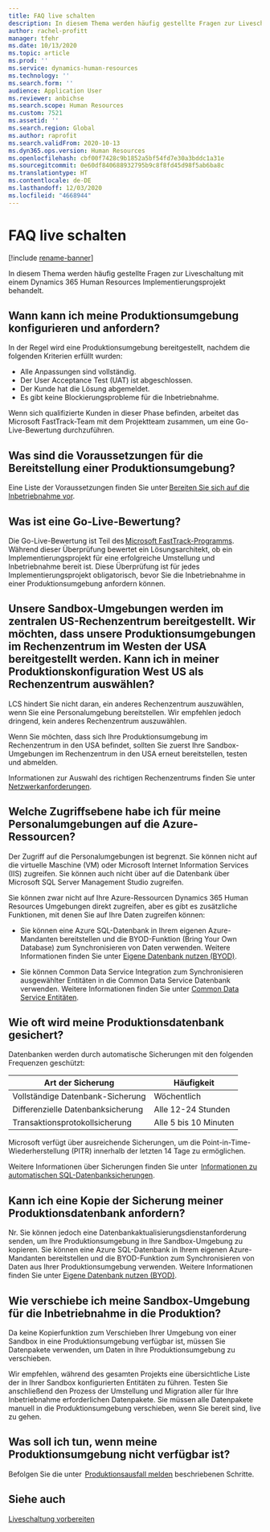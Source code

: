 ```yaml
---
title: FAQ live schalten
description: In diesem Thema werden häufig gestellte Fragen zur Liveschaltung mit einem Dynamics 365 Human Resources Implementierungsprojekt behandelt.
author: rachel-profitt
manager: tfehr
ms.date: 10/13/2020
ms.topic: article
ms.prod: ''
ms.service: dynamics-human-resources
ms.technology: ''
ms.search.form: ''
audience: Application User
ms.reviewer: anbichse
ms.search.scope: Human Resources
ms.custom: 7521
ms.assetid: ''
ms.search.region: Global
ms.author: raprofit
ms.search.validFrom: 2020-10-13
ms.dyn365.ops.version: Human Resources
ms.openlocfilehash: cbf00f7428c9b1852a5bf54fd7e30a3bddc1a31e
ms.sourcegitcommit: 0e60df840688932795b9c8f8fd45d98f5ab6ba8c
ms.translationtype: HT
ms.contentlocale: de-DE
ms.lasthandoff: 12/03/2020
ms.locfileid: "4668944"
---
```

# <a name="go-live-faq"></a>FAQ live schalten 

[!include [rename-banner](~/includes/cc-data-platform-banner.md)]

In diesem Thema werden häufig gestellte Fragen zur Liveschaltung mit einem Dynamics 365 Human Resources Implementierungsprojekt behandelt. 

## <a name="when-can-i-configure-and-request-my-production-environment"></a>Wann kann ich meine Produktionsumgebung konfigurieren und anfordern? 

In der Regel wird eine Produktionsumgebung bereitgestellt, nachdem die folgenden Kriterien erfüllt wurden:

- Alle Anpassungen sind vollständig.
- Der User Acceptance Test (UAT) ist abgeschlossen.
- Der Kunde hat die Lösung abgemeldet.
- Es gibt keine Blockierungsprobleme für die Inbetriebnahme. 

Wenn sich qualifizierte Kunden in dieser Phase befinden, arbeitet das Microsoft FastTrack-Team mit dem Projektteam zusammen, um eine Go-Live-Bewertung durchzuführen. 

## <a name="what-are-the-prerequisites-to-deploying-a-production-environment"></a>Was sind die Voraussetzungen für die Bereitstellung einer Produktionsumgebung? 

Eine Liste der Voraussetzungen finden Sie unter [Bereiten Sie sich auf die Inbetriebnahme vor](hr-admin-go-live-prepare.md). 

## <a name="what-is-a-go-live-assessment"></a>Was ist eine Go-Live-Bewertung?  

Die Go-Live-Bewertung ist Teil des [Microsoft FastTrack-Programms](https://docs.microsoft.com/dynamics365/fin-ops-core/fin-ops/get-started/fasttrack-dynamics-365-overview). Während dieser Überprüfung bewertet ein Lösungsarchitekt, ob ein Implementierungsprojekt für eine erfolgreiche Umstellung und Inbetriebnahme bereit ist. Diese Überprüfung ist für jedes Implementierungsprojekt obligatorisch, bevor Sie die Inbetriebnahme in einer Produktionsumgebung anfordern können. 

## <a name="our-sandbox-environments-are-deployed-in-the-central-us-datacenter-we-want-our-production-environments-to-be-deployed-in-the-west-us-datacenter-can-i-select-west-us-as-the-datacenter-in-my-production-configuration"></a>Unsere Sandbox-Umgebungen werden im zentralen US-Rechenzentrum bereitgestellt. Wir möchten, dass unsere Produktionsumgebungen im Rechenzentrum im Westen der USA bereitgestellt werden. Kann ich in meiner Produktionskonfiguration West US als Rechenzentrum auswählen? 

LCS hindert Sie nicht daran, ein anderes Rechenzentrum auszuwählen, wenn Sie eine Personalumgebung bereitstellen. Wir empfehlen jedoch dringend, kein anderes Rechenzentrum auszuwählen.  

Wenn Sie möchten, dass sich Ihre Produktionsumgebung im Rechenzentrum in den USA befindet, sollten Sie zuerst Ihre Sandbox-Umgebungen im Rechenzentrum in den USA erneut bereitstellen, testen und abmelden. 

Informationen zur Auswahl des richtigen Rechenzentrums finden Sie unter [Netzwerkanforderungen](https://docs.microsoft.com/dynamics365/fin-ops-core/fin-ops/get-started/system-requirements#network-requirements). 

## <a name="what-level-of-access-do-i-have-to-the-azure-resources-for-my-human-resources-environments"></a>Welche Zugriffsebene habe ich für meine Personalumgebungen auf die Azure-Ressourcen?  

Der Zugriff auf die Personalumgebungen ist begrenzt. Sie können nicht auf die virtuelle Maschine (VM) oder Microsoft Internet Information Services (IIS) zugreifen. Sie können auch nicht über auf die Datenbank über Microsoft SQL Server Management Studio zugreifen. 

Sie können zwar nicht auf Ihre Azure-Ressourcen Dynamics 365 Human Resources Umgebungen direkt zugreifen, aber es gibt es zusätzliche Funktionen, mit denen Sie auf Ihre Daten zugreifen können:

- Sie können eine Azure SQL-Datenbank in Ihrem eigenen Azure-Mandanten bereitstellen und die BYOD-Funktion (Bring Your Own Database) zum Synchronisieren von Daten verwenden. Weitere Informationen finden Sie unter [Eigene Datenbank nutzen (BYOD)](https://docs.microsoft.com/dynamics365/fin-ops-core/dev-itpro/analytics/export-entities-to-your-own-database).

- Sie können Common Data Service Integration zum Synchronisieren ausgewählter Entitäten in die Common Data Service Datenbank verwenden. Weitere Informationen finden Sie unter [Common Data Service Entitäten](hr-developer-entities.md). 

## <a name="how-often-is-my-production-database-backed-up"></a>Wie oft wird meine Produktionsdatenbank gesichert? 

Datenbanken werden durch automatische Sicherungen mit den folgenden Frequenzen geschützt:

| Art der Sicherung | Häufigkeit |
| --- | --- |
| Vollständige Datenbank-Sicherung | Wöchentlich |
| Differenzielle Datenbanksicherung | Alle 12-24 Stunden |
| Transaktionsprotokollsicherung | Alle 5 bis 10 Minuten |

Microsoft verfügt über ausreichende Sicherungen, um die Point-in-Time-Wiederherstellung (PITR) innerhalb der letzten 14 Tage zu ermöglichen. 

Weitere Informationen über Sicherungen finden Sie unter  [Informationen zu automatischen SQL-Datenbanksicherungen](https://docs.microsoft.com/azure/azure-sql/database/automated-backups-overview?tabs=single-database). 

## <a name="can-i-request-a-copy-of-the-backup-of-my-production-database"></a>Kann ich eine Kopie der Sicherung meiner Produktionsdatenbank anfordern? 

Nr. Sie können jedoch eine Datenbankaktualisierungsdienstanforderung senden, um Ihre Produktionsumgebung in Ihre Sandbox-Umgebung zu kopieren. Sie können eine Azure SQL-Datenbank in Ihrem eigenen Azure-Mandanten bereitstellen und die BYOD-Funktion zum Synchronisieren von Daten aus Ihrer Produktionsumgebung verwenden. Weitere Informationen finden Sie unter [Eigene Datenbank nutzen (BYOD)](https://docs.microsoft.com/dynamics365/fin-ops-core/dev-itpro/analytics/export-entities-to-your-own-database). 

## <a name="how-do-i-move-my-sandbox-environment-to-production-for-go-live"></a>Wie verschiebe ich meine Sandbox-Umgebung für die Inbetriebnahme in die Produktion? 

Da keine Kopierfunktion zum Verschieben Ihrer Umgebung von einer Sandbox in eine Produktionsumgebung verfügbar ist, müssen Sie Datenpakete verwenden, um Daten in Ihre Produktionsumgebung zu verschieben.  

Wir empfehlen, während des gesamten Projekts eine übersichtliche Liste der in Ihrer Sandbox konfigurierten Entitäten zu führen. Testen Sie anschließend den Prozess der Umstellung und Migration aller für Ihre Inbetriebnahme erforderlichen Datenpakete. Sie müssen alle Datenpakete manuell in die Produktionsumgebung verschieben, wenn Sie bereit sind, live zu gehen. 

## <a name="what-should-i-do-if-my-production-environment-is-down"></a>Was soll ich tun, wenn meine Produktionsumgebung nicht verfügbar ist? 

Befolgen Sie die unter  [Produktionsausfall melden](https://docs.microsoft.com/dynamics365/fin-ops-core/dev-itpro/lifecycle-services/report-production-outage) beschriebenen Schritte. 

 ## <a name="see-also"></a>Siehe auch

 [Liveschaltung vorbereiten](hr-admin-go-live-prepare.md)

